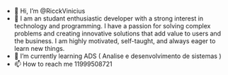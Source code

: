 - 👋 Hi, I’m @RicckVinicius
- 👀 I am an studant enthusiastic developer with a strong interest in technology and programming. I have a passion for solving complex problems and creating innovative solutions that add value to users and the business. I am highly motivated, self-taught, and always eager to learn new things.
- 🌱 I’m currently learning ADS ( Analise e desenvolvimento de sistemas )
- 📫 How to reach me 11999508721

<!---
RicckVinicius/RicckVinicius is a ✨ special ✨ repository because its `README.md` (this file) appears on your GitHub profile.
You can click the Preview link to take a look at your changes.
--->
